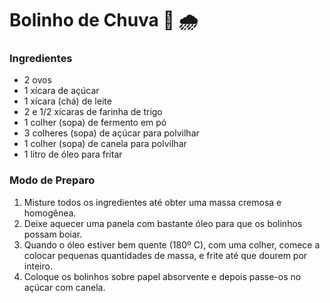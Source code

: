 # Bolinho de Chuva :cake: :cloud_with_rain:

### Ingredientes

- 2 ovos
- 1 xícara de açúcar
- 1 xícara (chá) de leite
- 2 e 1/2 xícaras de farinha de trigo
- 1 colher (sopa) de fermento em pó
- 3 colheres (sopa) de açúcar para polvilhar
- 1 colher (sopa) de canela para polvilhar
- 1 litro de óleo para fritar

### Modo de Preparo

1. Misture todos os ingredientes até obter uma massa cremosa e homogênea.
2. Deixe aquecer uma panela com bastante óleo para que os bolinhos possam boiar.
3. Quando o óleo estiver bem quente (180º C), com uma colher, comece a colocar pequenas quantidades de massa, e frite até que dourem por inteiro.
4. Coloque os bolinhos sobre papel absorvente e depois passe-os no açúcar com canela.